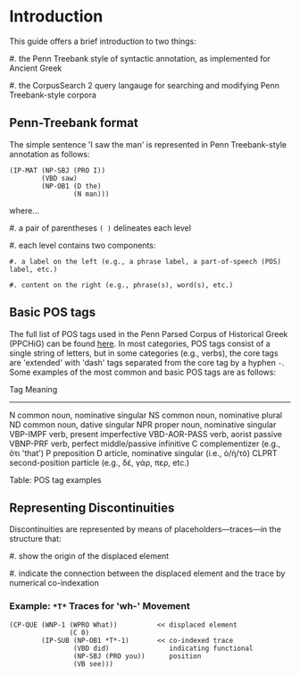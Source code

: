 # Introduction

This guide offers a brief introduction to two things:

  #. the Penn Treebank style of syntactic annotation, as implemented for Ancient Greek

  #. the CorpusSearch 2 query langauge for searching and modifying Penn Treebank-style corpora

## Penn-Treebank format

The simple sentence 'I saw the man' is represented in Penn Treebank-style annotation as follows:

```
(IP-MAT (NP-SBJ (PRO I))  
        (VBD saw)  
        (NP-OB1 (D the)  
                (N man)))  
```

where...

  #. a pair of parentheses `( )` delineates each level

  #. each level contains two components:

    #. a label on the left (e.g., a phrase label, a part-of-speech (POS) label, etc.)

    #. content on the right (e.g., phrase(s), word(s), etc.)

## Basic POS tags

The full list of POS tags used in the Penn Parsed Corpus of Historical Greek (PPCHiG) can be found [here](http://www.ling.upenn.edu/~janabeck/PPCHiG_Annotation_Manual.xhtml#d0e116). In most categories, POS tags consist of a single string of letters, but in some categories (e.g., verbs), the core tags are 'extended' with 'dash' tags separated from the core tag by a hyphen `-`. Some examples of the most common and basic POS tags are as follows:

Tag               Meaning
-----             -----
N                 common noun, nominative singular
NS                common noun, nominative plural
ND                common noun, dative singular
NPR               proper noun, nominative singular
VBP-IMPF          verb, present imperfective
VBD-AOR-PASS      verb, aorist passive
VBNP-PRF          verb, perfect middle/passive infinitive
C                 complementizer (e.g., ὅτι 'that')
P                 preposition
D                 article, nominative singular (i.e., ὁ/ἡ/τό)
CLPRT             second-position particle (e.g., δέ, γάρ, περ, etc.)

Table:  POS tag examples

## Representing Discontinuities

Discontinuities are represented by means of placeholders—traces—in the structure that:

  #. show the origin of the displaced element

  #. indicate the connection between the displaced element and the trace by numerical co-indexation

### Example: `*T*` Traces for 'wh-' Movement

```
(CP-QUE (WNP-1 (WPRO What))          << displaced element
               (C 0)
        (IP-SUB (NP-OB1 *T*-1)       << co-indexed trace
                (VBD did)               indicating functional
                (NP-SBJ (PRO you))      position
                (VB see)))
```

